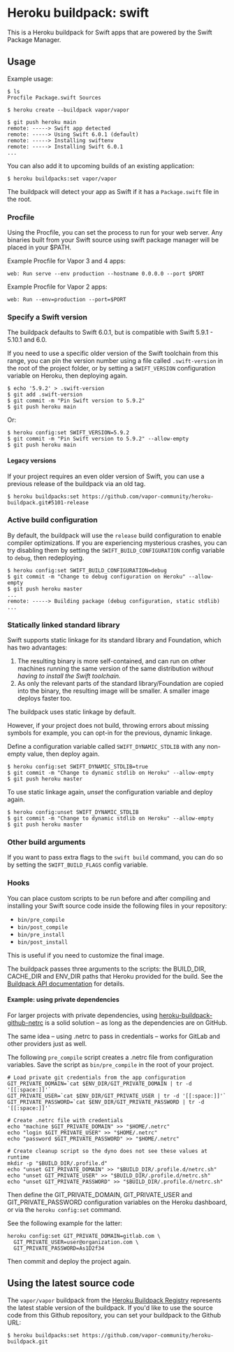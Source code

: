 # Heroku buildpack: swift

This is a Heroku buildpack for Swift apps that are powered by the Swift Package Manager.

## Usage

Example usage:

```shell
$ ls
Procfile Package.swift Sources

$ heroku create --buildpack vapor/vapor

$ git push heroku main
remote: -----> Swift app detected
remote: -----> Using Swift 6.0.1 (default)
remote: -----> Installing swiftenv
remote: -----> Installing Swift 6.0.1
...
```

You can also add it to upcoming builds of an existing application:

```shell
$ heroku buildpacks:set vapor/vapor
```

The buildpack will detect your app as Swift if it has a `Package.swift` file in
the root.

### Procfile

Using the Procfile, you can set the process to run for your web server. Any
binaries built from your Swift source using swift package manager will
be placed in your $PATH.

Example Procfile for Vapor 3 and 4 apps:

```
web: Run serve --env production --hostname 0.0.0.0 --port $PORT
```

Example Procfile for Vapor 2 apps:

```
web: Run --env=production --port=$PORT
```

### Specify a Swift version

The buildpack defaults to Swift 6.0.1, but is compatible with Swift 5.9.1 - 5.10.1 and 6.0.

If you need to use a specific older version of the Swift toolchain from this range, you can pin the version number using a file called `.swift-version` in the root of the project folder, or by setting a `SWIFT_VERSION` configuration variable on Heroku, then deploying again. 

```shell
$ echo '5.9.2' > .swift-version
$ git add .swift-version
$ git commit -m "Pin Swift version to 5.9.2"
$ git push heroku main
```

Or:

```shell
$ heroku config:set SWIFT_VERSION=5.9.2
$ git commit -m "Pin Swift version to 5.9.2" --allow-empty
$ git push heroku main
```

#### Legacy versions

If your project requires an even older version of Swift, you can use a previous release of the buildpack via an old tag.

```shell
$ heroku buildpacks:set https://github.com/vapor-community/heroku-buildpack.git#5101-release
```

### Active build configuration

By default, the buildpack will use the `release` build configuration to enable compiler optimizations. If you are experiencing mysterious crashes, you can try disabling them by setting the `SWIFT_BUILD_CONFIGURATION` config variable to `debug`, then redeploying.

```shell
$ heroku config:set SWIFT_BUILD_CONFIGURATION=debug
$ git commit -m "Change to debug configuration on Heroku" --allow-empty
$ git push heroku master
...
remote: -----> Building package (debug configuration, static stdlib)
...
```

### Statically linked standard library

Swift supports static linkage for its standard library and Foundation, which has two advantages:

1. The resulting binary is more self-contained, and can run on other machines running the same version of the same distribution _without having to install the Swift toolchain._
1. As only the relevant parts of the standard library/Foundation are copied into the binary, the resulting image will be smaller. A smaller image deploys faster too.

The buildpack uses static linkage by default.

However, if your project does not build, throwing errors about missing symbols for example, you can opt-in for the previous, dynamic linkage.

Define a configuration variable called `SWIFT_DYNAMIC_STDLIB` with any non-empty value, then deploy again.

```shell
$ heroku config:set SWIFT_DYNAMIC_STDLIB=true
$ git commit -m "Change to dynamic stdlib on Heroku" --allow-empty
$ git push heroku master
```

To use static linkage again, _unset_ the configuration variable and deploy again.

```shell
$ heroku config:unset SWIFT_DYNAMIC_STDLIB
$ git commit -m "Change to dynamic stdlib on Heroku" --allow-empty
$ git push heroku master
```

### Other build arguments

If you want to pass extra flags to the `swift build` command, you can do so by setting the `SWIFT_BUILD_FLAGS` config variable.

### Hooks

You can place custom scripts to be run before and after compiling and installing your Swift
source code inside the following files in your repository:

- `bin/pre_compile`
- `bin/post_compile`
- `bin/pre_install`
- `bin/post_install`

This is useful if you need to customize the final image.

The buildpack passes three arguments to the scripts: the BUILD_DIR, CACHE_DIR and ENV_DIR paths that Heroku provided for the build. See the [Buildpack API documentation](https://devcenter.heroku.com/articles/buildpack-api) for details.

#### Example: using private dependencies

For larger projects with private dependencies, using [heroku-buildpack-github-netrc](https://elements.heroku.com/buildpacks/heroku/heroku-buildpack-github-netrc) is a solid solution – as long as the dependencies are on GitHub.

The same idea – using .netrc to pass in credentials – works for GitLab and other providers just as well.

The following `pre_compile` script creates a .netrc file from configuration variables.
Save the script as `bin/pre_compile` in the root of your project.

    # Load private git credentials from the app configuration
    GIT_PRIVATE_DOMAIN=`cat $ENV_DIR/GIT_PRIVATE_DOMAIN | tr -d '[[:space:]]'`
    GIT_PRIVATE_USER=`cat $ENV_DIR/GIT_PRIVATE_USER | tr -d '[[:space:]]'`
    GIT_PRIVATE_PASSWORD=`cat $ENV_DIR/GIT_PRIVATE_PASSWORD | tr -d '[[:space:]]'`
    
    # Create .netrc file with credentials
    echo "machine $GIT_PRIVATE_DOMAIN" >> "$HOME/.netrc"
    echo "login $GIT_PRIVATE_USER" >> "$HOME/.netrc"
    echo "password $GIT_PRIVATE_PASSWORD" >> "$HOME/.netrc"
    
    # Create cleanup script so the dyno does not see these values at runtime
    mkdir -p "$BUILD_DIR/.profile.d"
    echo "unset GIT_PRIVATE_DOMAIN" >> "$BUILD_DIR/.profile.d/netrc.sh"
    echo "unset GIT_PRIVATE_USER" >> "$BUILD_DIR/.profile.d/netrc.sh"
    echo "unset GIT_PRIVATE_PASSWORD" >> "$BUILD_DIR/.profile.d/netrc.sh"

Then define the GIT_PRIVATE_DOMAIN, GIT_PRIVATE_USER and GIT_PRIVATE_PASSWORD configuration variables on the Heroku dashboard,
or via the `heroku config:set` command.

See the following example for the latter:

    heroku config:set GIT_PRIVATE_DOMAIN=gitlab.com \
      GIT_PRIVATE_USER=user@organization.com \
      GIT_PRIVATE_PASSWORD=As1D2f34

Then commit and deploy the project again.

## Using the latest source code

The `vapor/vapor` buildpack from the [Heroku Buildpack Registry](https://devcenter.heroku.com/articles/buildpack-registry) represents the latest stable version of the buildpack. If you'd like to use the source code from this Github repository, you can set your buildpack to the Github URL:

```shell
$ heroku buildpacks:set https://github.com/vapor-community/heroku-buildpack.git
```

